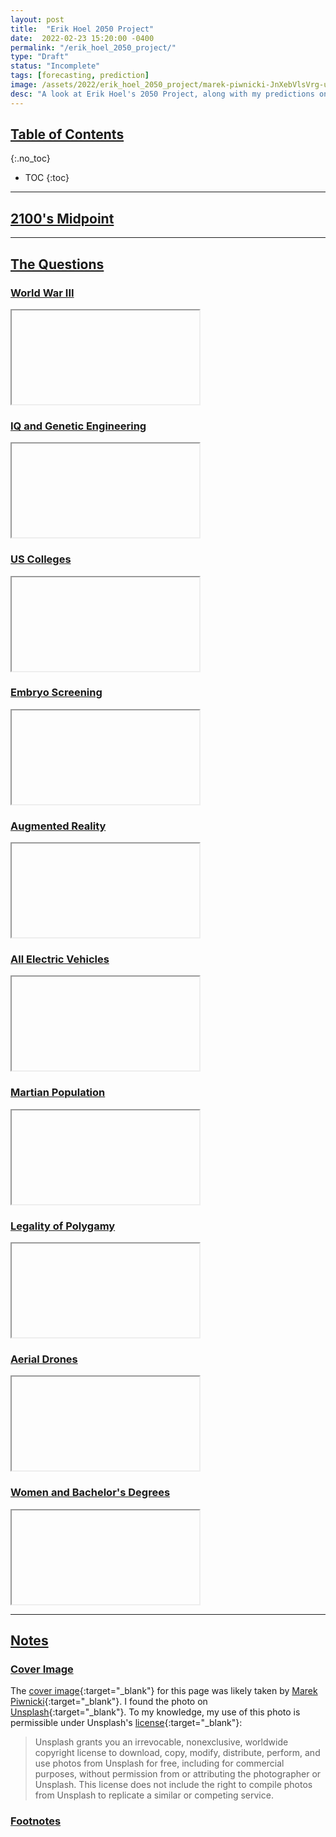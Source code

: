 ```yaml
---
layout: post
title:  "Erik Hoel 2050 Project"
date:  2022-02-23 15:20:00 -0400
permalink: "/erik_hoel_2050_project/"
type: "Draft"
status: "Incomplete"
tags: [forecasting, prediction]
image: /assets/2022/erik_hoel_2050_project/marek-piwnicki-JnXebVlsVrg-unsplash.jpg
desc: "A look at Erik Hoel's 2050 Project, along with my predictions on the some of the Metaculus questions for this project."
---
```


## [Table of Contents](#top)
{:.no_toc}
* TOC
{:toc}

---

## [2100's Midpoint](#midpoint-2100)

---

## [The Questions](#the-questions)

### [World War III](#ww3)

<iframe src=""https://www.metaculus.com/questions/embed/2534/"" width=""550"" height=""260""></iframe>

### [IQ and Genetic Engineering](#iq-gene)

<iframe src=""https://www.metaculus.com/questions/embed/8515/"" width=""550"" height=""260""></iframe>

### [US Colleges](#us-colleges)

<iframe src=""https://www.metaculus.com/questions/embed/8495/"" width=""550"" height=""260""></iframe>

### [Embryo Screening](#embryo-screening)

<iframe src=""https://www.metaculus.com/questions/embed/8505/"" width=""550"" height=""260""></iframe>

### [Augmented Reality](#augmented-reality)

<iframe src=""https://www.metaculus.com/questions/embed/8516/"" width=""550"" height=""260""></iframe>

### [All Electric Vehicles](#electric-vehicles)

<iframe src=""https://www.metaculus.com/questions/embed/8538/"" width=""550"" height=""260""></iframe>

### [Martian Population](#martian-population)

<iframe src=""https://www.metaculus.com/questions/embed/8388/"" width=""550"" height=""260""></iframe>

### [Legality of Polygamy](#)

<iframe src=""https://www.metaculus.com/questions/embed/8558/"" width=""550"" height=""260""></iframe>

### [Aerial Drones](#aerial-drones)

<iframe src=""https://www.metaculus.com/questions/embed/8409/"" width=""550"" height=""260""></iframe>

### [Women and Bachelor's Degrees](#women-college)

<iframe src=""https://www.metaculus.com/questions/embed/8554/"" width=""550"" height=""260""></iframe>



---

## [Notes](#notes)

### [Cover Image](#cover-image)

The [cover image][cover_image]{:target="_blank"} for this page was likely taken by [Marek Piwnicki][author]{:target="_blank"}. I found the photo on [Unsplash][unsplash]{:target="_blank"}. To my knowledge, my use of this photo is permissible under Unsplash's [license][lic]{:target="_blank"}:
> Unsplash grants you an irrevocable, nonexclusive, worldwide copyright license to download, copy, modify, distribute, perform, and use photos from Unsplash for free, including for commercial purposes, without permission from or attributing the photographer or Unsplash. This license does not include the right to compile photos from Unsplash to replicate a similar or competing service.

[cover_image]: https://unsplash.com/photos/5EfHF-iN0m4 "https://unsplash.com/photos/5EfHF-iN0m4"

[author]: https://unsplash.com/@marekpiwnicki "https://unsplash.com/@marekpiwnicki"

[lic]: https://unsplash.com/license "https://unsplash.com/license"

[unsplash]: https://unsplash.com/ "https://unsplash.com/"


### [Footnotes](#footnotes)
